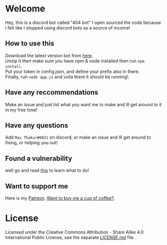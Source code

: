 # Welcome
  Hey, this is a discord bot called "404 bot" I open sourced the code because I felt like I stopped using discord bots as a     source of income!
  ## How to use this
   Download the latest version bot from [here](https://github.com/maxistheadmin/dbot-404/releases).                           
   Unzip it then make sure you have npm & node installed then run `npm install`.                                               
   Put your token in config.json, and define your prefix also in there.                                                       
   Finally, run `node app.js` and voila there it should be running!.                                                           
  ## Have any reccommendations
   Make an issue and just list what you want me to make and Ill get around to it in my free time!
  ## Have any questions
   Add `Max Thakur#0831` on discord, or make an issue and Ill get around to fixing, or helping you out!
  ## Found a vulnerability
   well go and read [this](https://github.com/maxistheadmin/dbot-404/blob/master/SECURITY.md) to learn what to do!
  ## Want to support me
   Here is my [Patreon](https://www.patreon.com/MaxThakurCodes). 
   [Want to buy me a cup of coffee?](https://www.buymeacoffee.com/MaxThakurCodes).
# License
Licensed under the Creative Commons Attribution - Share Alike 4.0 International Public License, see the separate [LICENSE.md](https://github.com/maxistheadmin/dbot-404/blob/master/LICENSE.md) file.
